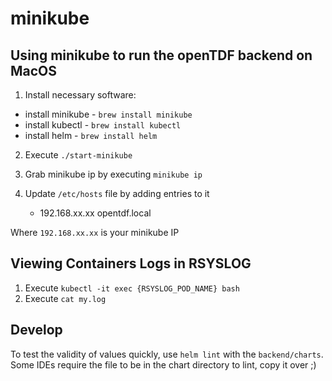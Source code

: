 # minikube

## Using minikube to run the openTDF backend on MacOS
1. Install necessary software:
 - install minikube -  `brew install minikube`
 - install kubectl - `brew install kubectl`
 - install helm - `brew install helm`

2. Execute `./start-minikube`

3. Grab minikube ip by executing `minikube ip`

3. Update `/etc/hosts` file by adding entries to it

   - 192.168.xx.xx    opentdf.local
     
Where `192.168.xx.xx` is your minikube IP

## Viewing Containers Logs in RSYSLOG
1. Execute `kubectl -it exec {RSYSLOG_POD_NAME} bash`
2. Execute `cat my.log`

## Develop

To test the validity of values quickly, use `helm lint` with the `backend/charts`.
Some IDEs require the file to be in the chart directory to lint, copy it over ;)  
